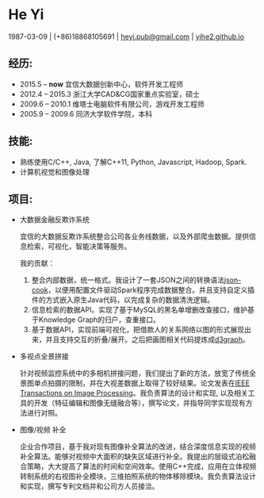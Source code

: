 # He Yi

 1987-03-09 | (+86)18868105691 | [heyi.pub@gmail.com](mailto:heyi.pub@gmail.com) | [yihe2.github.io](http://yihe2.github.io)

## 经历:

- 2015.5 – **now**      宜信大数据创新中心，软件开发工程师
- 2012.4 – 2015.3  浙江大学CAD&CG国家重点实验室，硕士
- 2009.6 – 2010.1  维塔士电脑软件有限公司，游戏开发工程师
- 2005.9 – 2009.6  同济大学软件学院，本科

## 技能:

- 熟练使用C/C++, Java, 了解C++11, Python, Javascript, Hadoop, Spark.
- 计算机视觉和图像处理

## 项目:

- 大数据金融反欺诈系统

  宜信的大数据反欺诈系统整合公司各业务线数据，以及外部爬虫数据。提供信息检索，可视化，智能决策等服务。

  我的贡献：

  1. 整合内部数据，统一格式。我设计了一套JSON之间的转换语法[json-cook](https://github.com/yihe2/json-cook)，以便用配置文件驱动Spark程序完成数据整合。并且支持自定义插件的方式嵌入原生Java代码，以完成复杂的数据清洗逻辑。
  2. 信息检索的数据API。实现了基于MySQL的黑名单增删改查接口，维护基于Knowledge Graph的归户，查重接口。
  3. 基于数据API，实现前端可视化，把借款人的关系网络以图的形式展现出来，并且支持交互的折叠/展开。之后把画图相关代码提炼成[d3graph](https://github.com/yihe2/d3graph)。

- 多视点全景拼接

  针对视频监控系统中的多相机拼接问题，我们提出了新的方法，放宽了传统全景图单点拍摄的限制，并在大视差数据上取得了较好结果。论文发表在[IEEE Transactions on Image Processing](http://ieeexplore.ieee.org/xpl/articleDetails.jsp?arnumber=7420659)。我负责算法的设计和实现, 以及相关工具的开发（特征编辑和图像无缝融合等），撰写论文，并指导同学实现现有方法进行对照。

- 图像/视频 补全

  企业合作项目，基于我对现有图像补全算法的改进，结合深度信息实现的视频补全算法。能够对视频中大面积的缺失区域进行补全。我提出的层级式泊松融合策略，大大提高了算法的时间和空间效率。使用C++完成，应用在立体视频转制系统的右视图补全模块，三维拍照系统的物体移除模块。我负责算法设计和实现，撰写专利文档并和公司方人员接洽。
